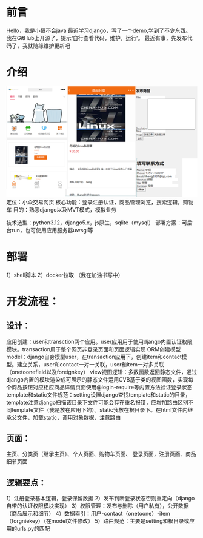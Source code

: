 # 前言
Hello，我是小恒不会java
最近学习django，写了一个demo,学到了不少东西。
我在GitHub上开源了，提示‘自行查看代码，维护，运行’。
最近有事，先发布代码了，我就随缘维护更新吧

# 介绍
![image](https://github.com/lmliheng/transaction-market/blob/main/readme.png)
定位：小众交易网页
核心功能：登录注册认证，商品管理浏览，搜索逻辑，购物车
目的：熟悉django以及MVT模式，模拟业务

技术选型：python3.12，django5.x，js原生，sqlite（mysql）
部署方案：可后台run，也可使用应用服务器uwsgi等

# 部署
1）shell脚本
2）docker拉取
（我在加油书写中）


# 开发流程：
## 设计：
应用创建：user和transction两个应用。user应用用于使用django内置认证权限模块。transaction用于整个网页非登录页面和页面逻辑实现
ORM创建模型model：django自身模型user，在transaction应用下，创建item和contact模型。建立关系，user和contact一对一关联，user和item一对多关联（onetoonefield以及foreignkey）
view视图逻辑：多数函数返回静态文件，通过django内置的模块渲染成可展示的静态文件运用CVB基于类的视图函数，实现每个商品按钮对应相应商品详情页面使用@login-require等内置方法验证登录状态
template和static文件规范：setting设置django查找template和static的目录，template注意django扫描该目录下文件可能会存在重名报错，应增加路由区别不同template文件（我是放在应用下的）。static我放在根目录下。在html文件内继承父文件，加载static，调用对象数据，注意路由

## 页面：
主页、分类页（继承主页）、个人页面、购物车页面、
登录页面，注册页面、商品细节页面

## 逻辑要点：
1）注册登录基本逻辑，登录保留数据
2）发布判断登录状态否则重定向（django自带的认证权限模块实现）
3）权限管理：发布与删除（用户私有），公开数据（商品展示和细节）
4）数据索引：用户-contact（onetoone）-item（forgniekey）（在model文件修改）
5）路由规范：主要是setting和根目录或应用的urls.py的匹配
